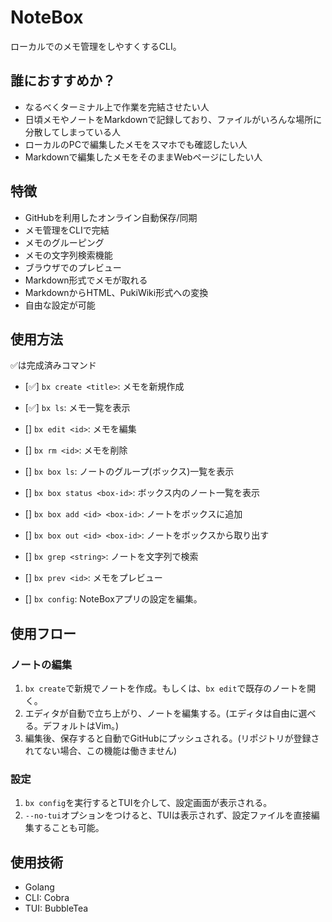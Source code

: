 # NoteBox

ローカルでのメモ管理をしやすくするCLI。

## 誰におすすめか？

- なるべくターミナル上で作業を完結させたい人
- 日頃メモやノートをMarkdownで記録しており、ファイルがいろんな場所に分散してしまっている人
- ローカルのPCで編集したメモをスマホでも確認したい人
- Markdownで編集したメモをそのままWebページにしたい人

## 特徴

- GitHubを利用したオンライン自動保存/同期
- メモ管理をCLIで完結
- メモのグルーピング
- メモの文字列検索機能
- ブラウザでのプレビュー
- Markdown形式でメモが取れる
- MarkdownからHTML、PukiWiki形式への変換
- 自由な設定が可能

## 使用方法

✅は完成済みコマンド

- [✅] `bx create <title>`: メモを新規作成
- [✅] `bx ls`: メモ一覧を表示
- [] `bx edit <id>`: メモを編集
- [] `bx rm <id>`: メモを削除

- [] `bx box ls`: ノートのグループ(ボックス)一覧を表示
- [] `bx box status <box-id>`: ボックス内のノート一覧を表示
- [] `bx box add <id> <box-id>`: ノートをボックスに追加
- [] `bx box out <id> <box-id>`: ノートをボックスから取り出す

- [] `bx grep <string>`: ノートを文字列で検索

- [] `bx prev <id>`: メモをプレビュー
- [] `bx config`: NoteBoxアプリの設定を編集。

## 使用フロー

### ノートの編集

1. `bx create`で新規でノートを作成。もしくは、`bx edit`で既存のノートを開く。
2. エディタが自動で立ち上がり、ノートを編集する。(エディタは自由に選べる。デフォルトはVim。)
3. 編集後、保存すると自動でGitHubにプッシュされる。(リポジトリが登録されてない場合、この機能は働きません)

### 設定

1. `bx config`を実行するとTUIを介して、設定画面が表示される。
2. `--no-tui`オプションをつけると、TUIは表示されず、設定ファイルを直接編集することも可能。

## 使用技術

- Golang
- CLI: Cobra
- TUI: BubbleTea
